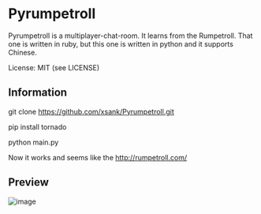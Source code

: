 Pyrumpetroll
====================


Pyrumpetroll is a multiplayer-chat-room. It learns from the Rumpetroll. That one is written in ruby,
but this one is written in python and it supports Chinese.

License: MIT (see LICENSE)

Information
-----------

git clone https://github.com/xsank/Pyrumpetroll.git

pip install tornado

python main.py


Now it works and seems like the http://rumpetroll.com/


Preview
-------

![image](https://raw.githubusercontent.com/xsank/Pyrumpetroll/master/preview/preview.png "Preview image")
